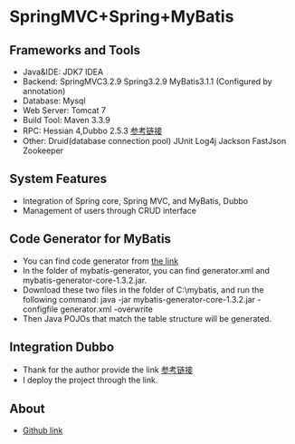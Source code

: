 SpringMVC+Spring+MyBatis
========================

Frameworks and Tools
-----------------------------------
* Java&IDE: JDK7 IDEA
* Backend:  SpringMVC3.2.9 Spring3.2.9 MyBatis3.1.1 (Configured by annotation)
* Database: Mysql
* Web Server: Tomcat 7
* Build Tool: Maven 3.3.9
* RPC: Hessian 4,Dubbo 2.5.3 [参考链接](http://blog.csdn.net/congcong68/article/details/41113239)
* Other: Druid(database connection pool) JUnit Log4j Jackson FastJson Zookeeper

System Features
-----------------------------------
* Integration of Spring core, Spring MVC, and MyBatis, Dubbo
* Management of users through CRUD interface

Code Generator for MyBatis
-----------------------------------
* You can find code generator from [the link](http://mybatis.github.io/generator/)
* In the folder of mybatis-generator, you can find generator.xml and mybatis-generator-core-1.3.2.jar. 
* Download these two files in the folder of C:\mybatis, and run the following command:
  java -jar mybatis-generator-core-1.3.2.jar -configfile generator.xml -overwrite
* Then Java POJOs that match the table structure will be generated.

Integration Dubbo
-----------------------------------
* Thank for the author provide the link [参考链接](http://blog.csdn.net/congcong68/article/details/41113239)
* I deploy the project through the link.

About
-----------------------------------
* [Github link](https://github.com/jgroups)
